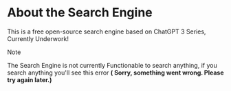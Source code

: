 # About the Search Engine 
This is a free open-source search engine based on ChatGPT 3 Series, Currently Underwork!

> [!NOTE]
> The Search Engine is not currently Functionable to search anything, if you search anything you'll see this error  **( Sorry, something went wrong. Please try again later.)**
